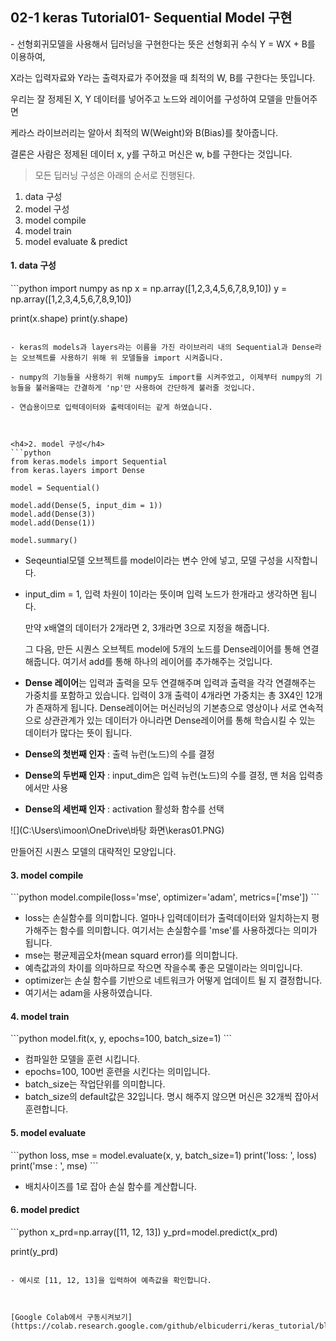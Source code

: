 <h2> 02-1 keras Tutorial01- Sequential Model 구현</h2>
- 선형회귀모델을 사용해서 딥러닝을 구현한다는 뜻은 선형회귀 수식 Y = WX + B를 이용하여,

  X라는 입력자료와 Y라는 출력자료가 주어졌을 때 최적의 W, B를 구한다는 뜻입니다.

  우리는 잘 정제된 X, Y 데이터를 넣어주고 노드와 레이어를 구성하여 모델을 만들어주면

  케라스 라이브러리는 알아서 최적의 W(Weight)와 B(Bias)를 찾아줍니다.

  결론은 사람은 정제된 데이터 x, y를 구하고 머신은 w, b를 구한다는 것입니다.



> 모든 딥러닝 구성은 아래의 순서로 진행된다.

1. data 구성
2. model 구성
3. model compile
4. model train
5. model evaluate & predict





<h4>1. data 구성</h4>
```python
import numpy as np
x = np.array([1,2,3,4,5,6,7,8,9,10])
y = np.array([1,2,3,4,5,6,7,8,9,10])

print(x.shape)
print(y.shape)
```

- keras의 models과 layers라는 이름을 가진 라이브러리 내의 Sequential과 Dense라는 오브젝트를 사용하기 위해 위 모델들을 import 시켜줍니다.

- numpy의 기능들을 사용하기 위해 numpy도 import를 시켜주었고, 이제부터 numpy의 기능들을 불러올때는 간결하게 'np'만 사용하여 간단하게 불러줄 것입니다.

- 연습용이므로 입력데이터와 출력데이터는 같게 하였습니다. 

  

<h4>2. model 구성</h4>
```python
from keras.models import Sequential
from keras.layers import Dense

model = Sequential()

model.add(Dense(5, input_dim = 1))
model.add(Dense(3))
model.add(Dense(1))

model.summary()
```

- Seqeuntial모델 오브젝트를 model이라는 변수 안에 넣고, 모델 구성을 시작합니다.

- input_dim = 1, 입력 차원이 1이라는 뜻이며 입력 노드가 한개라고 생각하면 됩니다.

  만약 x배열의 데이터가 2개라면 2, 3개라면 3으로 지정을 해줍니다.

  그 다음, 만든 시퀀스 오브젝트 model에 5개의 노드를 Dense레이어를 통해 연결해줍니다. 여기서 add를 통해 하나의 레이어를 추가해주는 것입니다.

- **Dense 레이어**는 입력과 출력을 모두 연결해주며 입력과 출력을 각각 연결해주는 가중치를 포함하고 있습니다. 입력이 3개 출력이 4개라면 가중치는 총 3X4인 12개가 존재하게 됩니다. Dense레이어는 머신러닝의 기본층으로 영상이나 서로 연속적으로 상관관계가 있는 데이터가 아니라면 Dense레이어를 통해 학습시킬 수 있는 데이터가 많다는 뜻이 됩니다.

   

- **Dense의 첫번째 인자** : 출력 뉴런(노드)의 수를 결정

- **Dense의 두번째 인자** : input_dim은 입력 뉴런(노드)의 수를 결정, 맨 처음 입력층에서만 사용

- **Dense의 세번째 인자** : activation 활성화 함수를 선택

![](C:\Users\imoon\OneDrive\바탕 화면\keras01.PNG)

만들어진 시퀀스 모델의 대략적인 모양입니다.



<h4>3. model compile</h4>
```python
model.compile(loss='mse', optimizer='adam', metrics=['mse'])
```

- loss는 손실함수를 의미합니다. 얼마나 입력데이터가 출력데이터와 일치하는지 평가해주는 함수를 의미합니다.  여기서는 손실함수를 'mse'를 사용하겠다는 의미가 됩니다.
- mse는 평균제곱오차(mean squard error)를 의미합니다.
- 예측값과의 차이를 의마하므로 작으면 작을수록 좋은 모델이라는 의미입니다.
- optimizer는 손실 함수를 기반으로 네트워크가 어떻게 업데이트 될 지 결정합니다.
- 여기서는 adam을 사용하였습니다.



<h4>4. model train</h4>
```python
model.fit(x, y, epochs=100, batch_size=1)  
```

- 컴파일한 모델을 훈련 시킵니다. 
- epochs=100, 100번 훈련을 시킨다는 의미입니다.
- batch_size는 작업단위를 의미합니다.
- batch_size의 default값은 32입니다. 명시 해주지 않으면 머신은 32개씩 잡아서 훈련합니다.



<h4>5. model evaluate</h4>
```python
loss, mse = model.evaluate(x, y, batch_size=1)
print('loss: ', loss)
print('mse : ', mse)
```

- 배치사이즈를 1로 잡아 손실 함수를 계산합니다.



<h4>6. model predict</h4>
```python
x_prd=np.array([11, 12, 13])
y_prd=model.predict(x_prd)

print(y_prd)
```

- 예시로 [11, 12, 13]을 입력하여 예측값을 확인합니다.



[Google Colab에서 구동시켜보기](https://colab.research.google.com/github/elbicuderri/keras_tutorial/blob/master/keras_DNN_1.ipynb)



